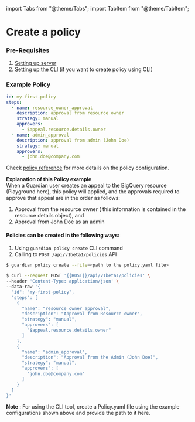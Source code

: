 import Tabs from "@theme/Tabs";
import TabItem from "@theme/TabItem";

# Create a policy

### Pre-Requisites

1. [Setting up server](./configuration.md#starting-the-server)
2. [Setting up the CLI](./configuration.md#client-configuration) (if you want to create policy using CLI)

### Example Policy

```yaml
id: my-first-policy
steps:
  - name: resource_owner_approval
    description: approval from resource owner
    strategy: manual
    approvers:
      - $appeal.resource.details.owner
  - name: admin_approval
    description: approval from admin (John Doe)
    strategy: manual
    approvers:
      - john.doe@company.com
```

Check [policy reference](../reference/policy.md) for more details on the policy configuration.<br/>

**Explanation of this Policy example**<br/>
When a Guardian user creates an appeal to the BigQuery resource (Playground here), this policy will applied, and the approvals required to approve that appeal are in the order as follows: <br/>

1. Approval from the resource owner ( this information is contained in the resource details object), and
2. Approval from John Doe as an admin

#### Policies can be created in the following ways:

1. Using `guardian policy create` CLI command
2. Calling to `POST /api/v1beta1/policies` API

<Tabs groupId="api">
  <TabItem value="cli" label="CLI" default>

```bash
$ guardian policy create --file=<path to the policy.yaml file>
```

  </TabItem>
  <TabItem value="http" label="HTTP">

```bash
$ curl --request POST '{{HOST}}/api/v1beta1/policies' \
--header 'Content-Type: application/json' \
--data-raw '{
  "id": "my-first-policy",
  "steps": [
    {
      "name": "resource_owner_approval",
      "description": "Approval from Resource owner",
      "strategy": "manual",
      "approvers": [
        "$appeal.resource.details.owner"
      ]
    },
    {
      "name": "admin_approval",
      "description": "Approval from the Admin (John Doe)",
      "strategy": "manual",
      "approvers": [
        "john.doe@company.com"
      ]
    }
  ]
}'
```

  </TabItem>
</Tabs>

**Note** : For using the CLI tool, create a Policy.yaml file using the example configurations shown above and provide the path to it here.
